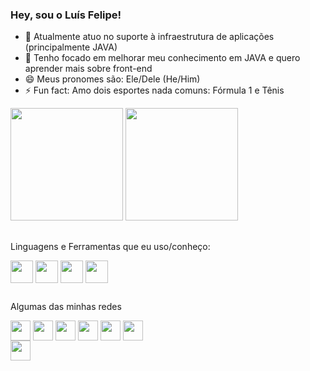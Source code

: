 ### Hey, sou o Luís Felipe! 

- 🔭 Atualmente atuo no suporte à infraestrutura de aplicações (principalmente JAVA)
- 🌱 Tenho focado em melhorar meu conhecimento em JAVA e quero aprender mais sobre front-end
- 😄 Meus pronomes são: Ele/Dele (He/Him)
- ⚡ Fun fact: Amo dois esportes nada comuns: Fórmula 1 e Tênis

<div id="stats-git">
  <img height="180cm" src="https://github-readme-stats.vercel.app/api?username=lui5felipe&show_icons=true&count_private=true&theme=dark&include_all_commits=true">
  <img height="180cm" src="https://github-readme-stats.vercel.app/api/top-langs/?username=lui5felipe&theme=dark&layout=compact&langs_count=10">
</div>

##
Linguagens e Ferramentas que eu uso/conheço:
<div style="display: inline_block" id="technologies-git">
  <img src="https://cdn.jsdelivr.net/gh/devicons/devicon/icons/c/c-original.svg" align="center" height="36" width="36"/>
  <img src="https://cdn.jsdelivr.net/gh/devicons/devicon/icons/cplusplus/cplusplus-original.svg" align="center" height="36" width="36"/>
  <img src="https://cdn.jsdelivr.net/gh/devicons/devicon/icons/html5/html5-original.svg" align="center" height="36" width="36"/>
  <img src="https://cdn.jsdelivr.net/gh/devicons/devicon/icons/java/java-plain-wordmark.svg" align="center" height="36" width="36"/>
<div>

##
Algumas das minhas redes
  <div id="social-git">
    <a href="mailto:luisfelipeofernandes@gmail.com" target="_blank"><img src="https://img.shields.io/badge/Gmail-D14836?style=for-the-badge&logo=gmail&logoColor=white"  align="center" height="32" target="_blank"></a>
    <a href="https://www.instagram.com/lui5felipe/" target="_blank"><img src="https://img.shields.io/badge/Instagram-E4405F?style=for-the-badge&logo=instagram&logoColor=white" align="center" height="32" target="_blank"></a>
    <a href="https://twitter.com/Lui5Felipe" target="_blank"><img src="https://img.shields.io/badge/Twitter-1DA1F2?style=for-the-badge&logo=twitter&logoColor=white" align="center" height="32" target="_blank"></a>
    <a href="https://www.linkedin.com/in/luisfelipeofernandes/" target="_blank"><img src="https://img.shields.io/badge/LinkedIn-0077B5?style=for-the-badge&logo=linkedin&logoColor=white" align="center" height="32" target="_blank"></a>
    <a href="https://www.twitch.tv/lui5felipe" target="_blank"><img src="https://img.shields.io/badge/Twitch-9146FF?style=for-the-badge&logo=twitch&logoColor=white" align="center" height="32" target="_blank"></a>
    <a href="https://steamcommunity.com/id/lui5felipe/" target="_blank"><img src="https://img.shields.io/badge/Steam-000000?style=for-the-badge&logo=steam&logoColor=white" align="center" height="32" target="_blank"></a><br>
    <a href="https://open.spotify.com/user/12143041092" target="_blank"><img src="https://img.shields.io/badge/Spotify-1ED760?&style=for-the-badge&logo=spotify&logoColor=white" align="center" height="32" target="_blank"></a>
  </div>
